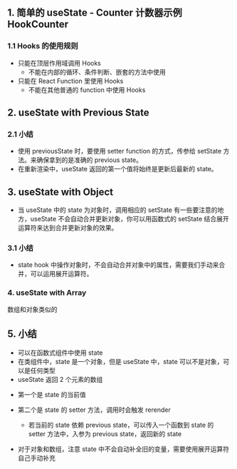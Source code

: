 ## 1. 简单的 useState - Counter 计数器示例 HookCounter

### 1.1 Hooks 的使用规则

- 只能在顶层作用域调用 Hooks
  - 不能在内部的循环、条件判断、嵌套的方法中使用
- 只能在 React Function 里使用 Hooks
  - 不能在其他普通的 function 中使用 Hooks

## 2. useState with Previous State

### 2.1 小结

- 使用 previousState 时，要使用 setter function 的方式，传参给 setState 方法。来确保拿到的是准确的 previous state。
- 在重新渲染中，useState 返回的第一个值将始终是更新后最新的 state。

## 3. useState with Object

- 当 useState 中的 state 为对象时，调用相应的 setState 有一些要注意的地方，useState 不会自动合并更新对象，你可以用函数式的 setState 结合展开运算符来达到合并更新对象的效果。

### 3.1 小结

- state hook 中操作对象时，不会自动合并对象中的属性，需要我们手动来合并，可以运用展开运算符。

### 4. useState with Array

数组和对象类似的

## 5. 小结

- 可以在函数式组件中使用 state
- 在类组件中，state 是一个对象，但是 useState 中，state 可以不是对象，可以是任何类型
- useState 返回 2 个元素的数组

* 第一个是 state 的当前值
* 第二个是 state 的 setter 方法，调用时会触发 rerender

  - 若当前的 state 依赖 previous state，可以传入一个函数到 state 的 setter 方法中，入参为 previous state，返回新的 state

* 对于对象和数组，注意 state 中不会自动补全旧的变量，需要使用展开运算符自己手动补充
